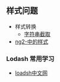 ## 样式问题
  - 样式转换
    - [字符串截取](admin/string.md)
  - [ng2-中的样式](http://valor-software.com/ngx-bootstrap)
### Lodash 常用学习
  - [loadsh中文网](admin/lodash/index.md)